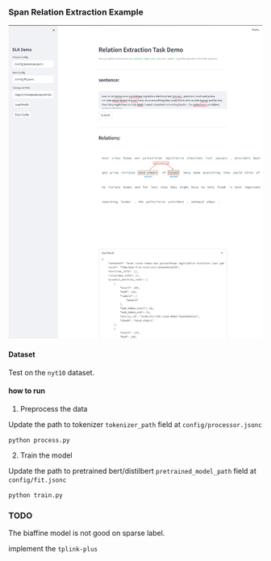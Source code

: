 ### Span Relation Extraction Example

![Span Relation Extraction](../../pics/span_rel.png)


#### Dataset

Test on the `nyt10` dataset.


#### how to run

1. Preprocess the data

Update the path to tokenizer `tokenizer_path` field at `config/processor.jsonc`
```
python process.py
```

2. Train the model

Update the path to pretrained bert/distilbert `pretrained_model_path` field at `config/fit.jsonc`
```
python train.py
```



### TODO

The biaffine model is not good on sparse label.

implement the `tplink-plus`
